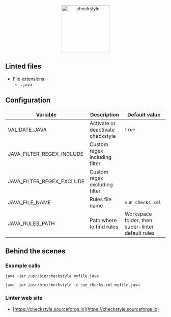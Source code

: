 <!-- markdownlint-disable MD033 MD041 -->
<!-- Generated by .automation/build.py, please do not update manually -->

<div align="center">
  <a href="https://checkstyle.sourceforge.io" target="blank" title="Visit linter Web Site">
    <img src="https://checkstyle.sourceforge.io/images/header-checkstyle-logo.png" alt="checkstyle" height="150px">
  </a>
</div>

## Linted files

- File extensions:
  - `.java`

## Configuration

| Variable | Description | Default value |
| ----------------- | -------------- | -------------- |
| VALIDATE_JAVA | Activate or deactivate checkstyle | `true` |
| JAVA_FILTER_REGEX_INCLUDE | Custom regex including filter |  |
| JAVA_FILTER_REGEX_EXCLUDE | Custom regex excluding filter |  |
| JAVA_FILE_NAME | Rules file name | `sun_checks.xml` |
| JAVA_RULES_PATH | Path where to find rules | Workspace folder, then super-linter default rules |

## Behind the scenes

### Example calls

```shell
java -jar /usr/bin/checkstyle myfile.java
```

```shell
java -jar /usr/bin/checkstyle -c sun_checks.xml myfile.java
```

### Linter web site
- [https://checkstyle.sourceforge.io](https://checkstyle.sourceforge.io)

